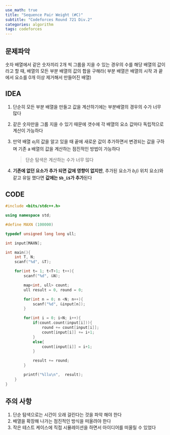 ```yaml
---
use_math: true
title: "Sequence Pair Weight (#C)"
subtitle: "Codeforces Round 721 Div.2"
categories: algorithm
tags: codeforces
---
```


## 문제파악

숫자 배열에서 같은 숫자끼리 2개 씩 그룹을 지을 수 있는 경우의 수를 해당 배열의 값이라고 할 때, 배열의 모든 부분 배열의 값의 합을 구해라( 부분 배열은 배열의 시작 과 끝에서 요소를 0개 이상 제거해서 만들어진 배열)



## IDEA

1. 단순히 모든 부분 배열을 만들고 값을 계산하기에는 부분배열의 경우의 수가 너무 많다

2. 같은 숫자만을 그룹 지을 수 있기 때문에 갯수에 각 배열의 요소 값마다 독립적으로 계산이 가능하다

3. 만약 배열 $a_i$의 값을 알고 있을 때 끝에 새로운 값이 추가하면서 변경되는 값을 구하며 기존 a 배열의 값을 계산하는 점진적인 방법이 가능하다

   > 단순 탐색은 계산하는 수가 너무 많다

4. **기존에 없던 요소가 추가 되면 값에 영향이 없지만**, 추가된 요소가 $b_i$(i 위치 요소)와 같고 유일 했다면 **값에는 `$b_i$`가 추가**된다 


## CODE

```c++
#include <bits/stdc++.h>

using namespace std;

#define MAXN (100000)

typedef unsigned long long ull;

int input[MAXN];

int main(){
    int T, N;
    scanf("%d", &T);

    for(int t= 1; t<T+1; t++){
        scanf("%d", &N);

        map<int, ull> count;
        ull result = 0, round = 0;

        for(int n = 0; n <N; n++){
            scanf("%d", &input[n]);
        }        

        for(int i = 0; i<N; i++){
            if(count.count(input[i])){
                round += count[input[i]];
                count[input[i]] += i+1;
            }
            else{
                count[input[i]] = i+1;
            }

            result += round;
        }

        printf("%llu\n",  result);
    }
}
```



## 주의 사항

1. 단순 탐색으로는 시간이 오래 걸린다는 것을 파악 해야 한다
2. 배열을 확장해 나가는 점진적인 방식을 떠올려야 한다
3. 작은 테스트 케이스에 직접 시뮬레이션을 하면서 아이디어를 떠올릴 수 있었다

